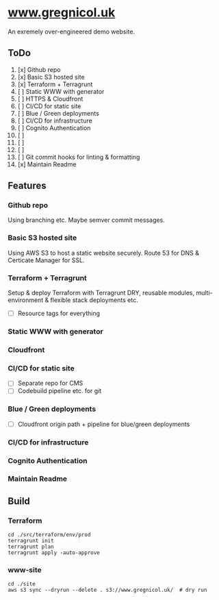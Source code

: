# www.gregnicol.uk
An exremely over-engineered demo website.

## ToDo
 1. [x] Github repo 
 1. [x] Basic S3 hosted site 
 1. [x] Terraform + Terragrunt
 1. [ ] Static WWW with generator 
 1. [ ] HTTPS & Cloudfront
 1. [ ] CI/CD for static site
 1. [ ] Blue / Green deployments
 1. [ ] CI/CD for infrastructure
 1. [ ] Cognito Authentication
 1. [ ]
 1. [ ]
 1. [ ]
 1. [ ] Git commit hooks for linting & formatting
 1. [x] Maintain Readme

## Features 

### Github repo
Using branching etc. Maybe semver commit messages. 

### Basic S3 hosted site
Using AWS S3 to host a static website securely. Route 53 for DNS & Certicate Manager for SSL.

### Terraform + Terragrunt
Setup & deploy Terraform with Terragrunt DRY, reusable modules, multi-environment & flexible stack deployments etc.
 - [ ] Resource tags for everything

### Static WWW with generator
 

### Cloudfront


### CI/CD for static site
 - [ ] Separate repo for CMS
 - [ ] Codebuild pipeline etc. for git 

### Blue / Green deployments
 - [ ] Cloudfront origin path + pipeline for blue/green deployments

### CI/CD for infrastructure


### Cognito Authentication


### Maintain Readme



## Build
### Terraform
```shell script
cd ./src/terraform/env/prod
terragrunt init
terragrunt plan
terragrunt apply -auto-approve

```

### www-site
```shell script
cd ./site
aws s3 sync --dryrun --delete . s3://www.gregnicol.uk/  # dry run

```

